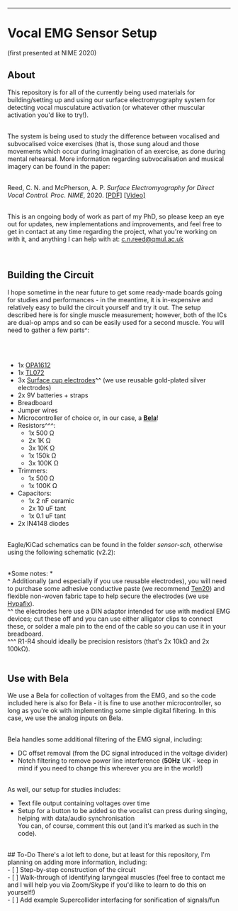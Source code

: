 
------------


# Vocal EMG Sensor Setup
(first presented at NIME 2020)

## About
<p>This repository is for all of the currently being used materials for building/setting up and using our surface electromyography system for detecting vocal musculature activation (or whatever other muscular activation you'd like to try!).<br><br>
	
The system is being used to study the difference between vocalised and subvocalised voice exercises (that is, those sung aloud and those movements which occur during imagination of an exercise, as done during mental rehearsal. More information regarding subvocalisation and musical imagery can be found in the paper: <br><br>

Reed, C. N. and McPherson, A. P. <em>Surface Electromyography for Direct Vocal Control. Proc. NIME</em>, 2020. [[PDF]](https://qmro.qmul.ac.uk/xmlui/bitstream/handle/123456789/65364/Reed%20Surface%20Electromyography%20for%202020%20Published.pdf?sequence=2) [[Video]](https://www.youtube.com/watch?v=1nWLgQGNh0g&list=PLz8WNY_I2S5TI1nA-6xaeJksLJPhPpeNa&index=5&t=0s0) <br><br>

This is an ongoing body of work as part of my PhD, so please keep an eye out for updates, new implementations and improvements, and feel free to get in contact at any time regarding the project, what you're working on with it, and anything I can help with at: [c.n.reed@qmul.ac.uk](mailto:c.n.reed@qmul.ac.uk) </p>
<br>
## Building the Circuit
<p> I hope sometime in the near future to get some ready-made boards going for studies and performances - in the meantime, it is in-expensive and relatively easy to build the circuit yourself and try it out. The setup described here is for single muscle measurement; however, both of the ICs are dual-op amps and so can be easily used for a second muscle. You will need to gather a few parts^: </p> <br><br>

- 1x [OPA1612](https://www.ti.com/product/OPA1612) <br>
- 1x [TL072](https://www.ti.com/product/TL072?keyMatch=TL072&tisearch=Search-EN-everything&usecase=GPN) <br>
- 3x [Surface cup electrodes](https://www.pulsemedical.co.uk/store/Gold-Reusable-10mm-EEG-Cup-Electrodes-Pack-of-10-Wire-150cm-p79620827)^^ (we use reusable gold-plated silver electrodes) <br>
- 2x 9V batteries + straps <br>
- Breadboard <br>
- Jumper wires <br>
- Microcontroller of choice or, in our case, a [**Bela**](bela.io)! <br>
- Resistors^^^: <br>
	- 1x 500 Ω <br>
	- 2x 1K Ω <br>
	- 3x 10K Ω <br>
	- 1x 150k Ω <br>
	- 3x 100K Ω <br>
- Trimmers:<br>
	- 1x 500 Ω <br>
	- 1x 100K Ω <br>
- Capacitors:<br>
	- 1x 2 nF ceramic <br>
	- 2x 10 uF tant <br>
	- 1x 0.1 uF tant <br>
- 2x IN4148 diodes <br><br>

Eagle/KiCad schematics can be found in the folder *sensor-sch,* otherwise using the following schematic (v2.2): <br><br>

*Some notes: *<br>
^ Additionally (and especially if you use reusable electrodes), you will need to purchase some adhesive conductive paste (we recommend [Ten20](https://www.pulsemedical.co.uk/store/Ten20-Conductive-Paste-228g-jars-3-pack-10-20-8-p69723951)) and flexible non-woven fabric tape to help secure the electrodes (we use [Hypafix](https://www.bsnmedical.com/products/wound-care-vascular/category-product-search/acute-wound-care/fixation/hypafixr-transparent.html)).<br>
^^ the electrodes here use a DIN adaptor intended for use with medical EMG devices; cut these off and you can use either alligator clips to connect these, or solder a male pin to the end of the cable so you can use it in your breadboard.<br>
^^^ R1-R4 should ideally be precision resistors (that's 2x 10kΩ and 2x 100kΩ).<br>
<br>
## Use with Bela
We use a Bela for collection of voltages from the EMG, and so the code included here is also for Bela - it is fine to use another microcontroller, so long as you're ok with implementing some simple digital filtering. In this case, we use the analog inputs on Bela.<br><br>

Bela handles some additional filtering of the EMG signal, including:<br>
- DC offset removal (from the DC signal introduced in the voltage divider)<br>
- Notch filtering to remove power line interference (**50Hz** UK - keep in mind if you need to change this wherever you are in the world!)<br><br>

As well, our setup for studies includes:<br>
- Text file output containing voltages over time<br>
- Setup for a button to be added so the vocalist can press during singing, helping with data/audio synchronisation<br>
You can, of course, comment this out (and it's marked as such in the code).
<br>
## To-Do
There's a lot left to done, but at least for this repository, I'm planning on adding more information, including:<br>
- [ ] Step-by-step construction of the circuit<br>
- [ ] Walk-through of identifying laryngeal muscles (feel free to contact me and I will help you via Zoom/Skype if you'd like to learn to do this on yourself!)<br>
- [ ] Add example Supercollider interfacing for sonification of signals/fun<br>
